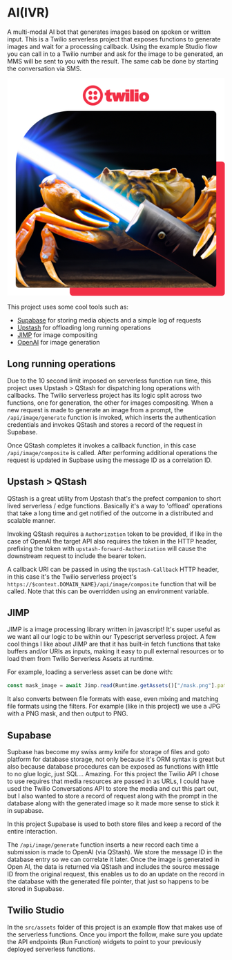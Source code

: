 # AI(IVR)

A multi-modal AI bot that generates images based on spoken or written input. This is a Twilio serverless project that exposes functions to generate images and wait for a processing callback. Using the example Studio flow you can call in to a Twilio number and ask for the image to be generated, an MMS will be sent to you with the result. The same cab be done by starting the conversation via SMS.

![Crab holding a light saber](src/assets/crab.png)

This project uses some cool tools such as:
- [Supabase](https://supabase.com) for storing media objects and a simple log of requests
- [Upstash](https://upstash.com) for offloading long running operations
- [JIMP](https://github.com/jimp-dev/jimp) for image compositing
- [OpenAI](https://openai.com) for image generation


## Long running operations
Due to the 10 second limit imposed on serverless function run time, this project uses Upstash > QStash for dispatching long operations with callbacks. The Twilio serverless project has its logic split across two functions, one for generation, the other for images compositing. When a new request is made to generate an image from a prompt, the `/api/image/generate` function is invoked, which inserts the authentication credentials and invokes QStash and stores a record of the request in Supabase.

Once QStash completes it invokes a callback function, in this case `/api/image/composite` is called. After performing additional operations the request is updated in Supbase using the message ID as a correlation ID.

## Upstash > QStash
QStash is a great utility from Upstash that's the prefect companion to short lived serverless / edge functions. Basically it's a way to 'offload' operations that take a long time and get notified of the outcome in a distributed and scalable manner.

Invoking QStash requires a `Authorization` token to be provided, if like in the case of OpenAI the target API also requires the token in the HTTP header, prefixing the token with `upstash-forward-Authorization` will cause the downstream request to include the bearer token.

A callback URI can be passed in using the `Upstash-Callback` HTTP header, in this case it's the Twilio serverless project's `https://$context.DOMAIN_NAME}/api/image/composite` function that will be called. Note that this can be overridden using an environment variable.

## JIMP
JIMP is a image processing library written in javascript! It's super useful as we want all our logic to be within our Typescript serverless project. A few cool things I like about JIMP are that it has built-in fetch functions that take buffers and/or URIs as inputs, making it easy to pull external resources or to load them from Twilio Serverless Assets at runtime. 

For example, loading a serverless asset can be done with:
```ts
const mask_image = await Jimp.read(Runtime.getAssets()["/mask.png"].path)
```

It also converts between file formats with ease, even mixing and matching file formats using the filters. For example (like in this project) we use a JPG with a PNG mask, and then output to PNG. 

## Supabase
Supbase has become my swiss army knife for storage of files and goto platform for database storage, not only because it's ORM syntax is great but also because database procedures can be exposed as functions with little to no glue logic, just SQL... Amazing.  For this project the Twilio API I chose to use requires that media resources are passed in as URLs, I could have used the Twilio Conversations API to store the media and cut this part out, but I also wanted to store a record of request along with the prompt in the database along with the generated image so it made more sense to stick it in supabase.

In this project Supabase is used to both store files and keep a record of the entire interaction.

The `/api/image/generate` function inserts a new record each time a submission is made to OpenAI (via QStash). We store the message ID in the database entry so we can correlate it later. Once the image is generated in Open AI, the data is returned via QStash and includes the source message ID from the original request, this enables us to do an update on the record in the database with the generated file pointer, that just so happens to be stored in Supabase.


## Twilio Studio
In the `src/assets` folder of this project is an example flow that makes use of the serverless functions. Once you import the follow, make sure you update the API endpoints (Run Function) widgets to point to your previously deployed serverless functions.